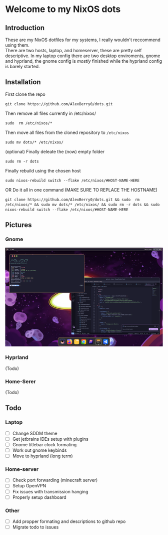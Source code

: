 # Welcome to my NixOS dots
## Introduction  
These are my NixOS dotfiles for my systems, I really wouldn't reccommend using them.  
There are two hosts, laptop, and homeserver, these are pretty self descriptive.
In my laptop config there are two desktop enviroments, gnome and hyprland, the gnome config is *mostly* finished while the hyprland config is barely started. 

## Installation
First clone the repo  
```
git clone https://github.com/AlexBerry0/dots.git
```
Then remove all files currently in /etc/nixos/
```
sudo  rm /etc/nixos/*
```
Then move all files from the cloned repository to ```/etc/nixos```  
```
sudo mv dots/* /etc/nixos/
``` 
(optional) Finally deleate the (now) empty folder  
```
sudo rm -r dots
```
Finally rebuild using the chosen host  
```
sudo nixos-rebuild switch --flake /etc/nixos/#HOST-NAME-HERE
```
OR Do it all in one command (MAKE SURE TO REPLACE THE HOSTNAME)    
```
git clone https://github.com/AlexBerry0/dots.git && sudo  rm /etc/nixos/* && sudo mv dots/* /etc/nixos/ && sudo rm -r dots && sudo nixos-rebuild switch --flake /etc/nixos/#HOST-NAME-HERE
```
## Pictures  
### Gnome  
![Gnome-config](media/Demo-Screenshot.png)
### Hyprland
(Todo)  
### Home-Serer
(Todo)  
## Todo  
### Laptop
- [ ] Change SDDM theme
- [ ] Get jetbrains IDEs setup with plugins
- [ ] Gnome titlebar clock formating
- [ ] Work out gnome keybinds
- [ ] Move to hyprland (long term)
### Home-server
- [ ] Check port forwarding (minecraft server)
- [ ] Setup OpenVPN
- [ ] Fix issues with transmission hanging
- [ ] Properly setup dashboard
### Other
- [ ] Add propper formating and descriptions to github repo
- [ ] Migrate todo to issues
